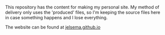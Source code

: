 This repository has the content for making my personal site. 
My method of delivery only uses the 'produced' files, so I'm keeping the source files here in case something happens and I lose everything.

The website can be found at [jelsema.github.io](https://jelsema.github.io)


<!----------------------------------------------------------------------


	library("blogdown")
	
	
	blogdown::build_site()
	blogdown::serve_site()


	blogdown::stop_server()



# Until I figure out how to fix the "Push" button, use this shell command

  git push -u origin master
  
# Go into Website/jelsema, not Website/Main, latter is an archive of sorts.

---------------------------------------------------------------------->

